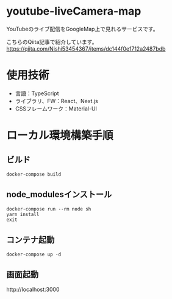 # youtube-liveCamera-map
YouTubeのライブ配信をGoogleMap上で見れるサービスです。

こちらのQiita記事で紹介しています。  
https://qiita.com/Nishi53454367/items/dc144f0e1712a2487bdb

# 使用技術
- 言語：TypeScript
- ライブラリ、FW：React、Next.js
- CSSフレームワーク：Material-UI

# ローカル環境構築手順
## ビルド
```
docker-compose build
```

## node_modulesインストール
```
docker-compose run --rm node sh
yarn install
exit
```

## コンテナ起動
```
docker-compose up -d
```

## 画面起動
http://localhost:3000
